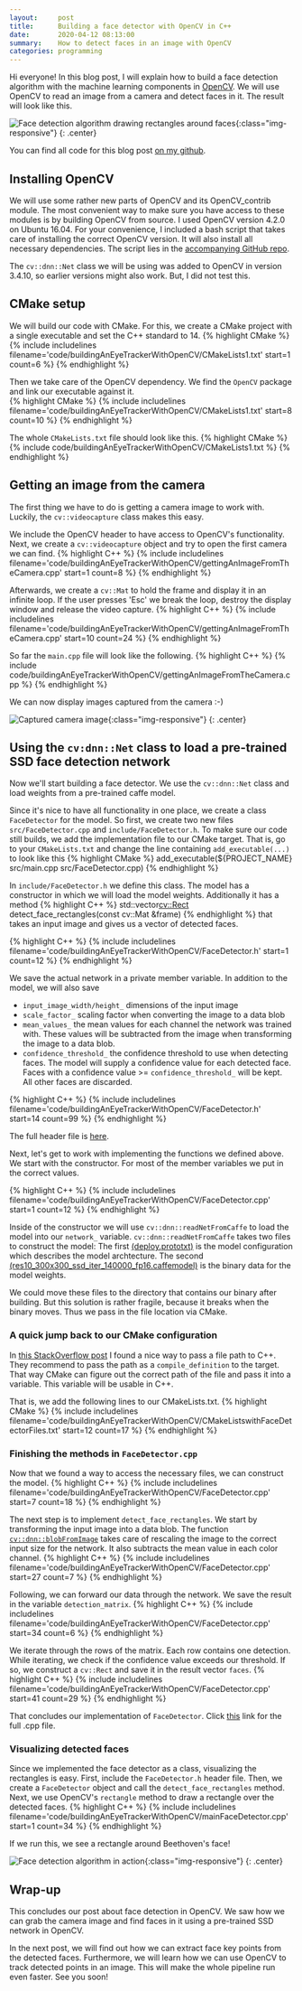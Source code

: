 ```yaml
---
layout:     post
title:      Building a face detector with OpenCV in C++ 
date:       2020-04-12 08:13:00
summary:    How to detect faces in an image with OpenCV
categories: programming
---
```

Hi everyone! In this blog post, I will explain how to build a face detection algorithm with the machine learning components in [OpenCV](https://opencv.org/).
We will use OpenCV to read an image from a camera and detect faces in it. The result will look like this. 

![Face detection algorithm drawing rectangles around faces](/images/2020-04/detectingFaces.gif){:class="img-responsive"}
{: .center}

You can find all code for this blog post [on my github](https://github.com/bewagner/visuals/tree/blog-post-1).

## Installing OpenCV
We will use some rather new parts of OpenCV and its OpenCV_contrib module. The most convenient way to make sure you have access to these modules is by building OpenCV from source. I used OpenCV version 4.2.0 on Ubuntu 16.04. For your convenience, I included a bash script that takes care of installing the correct OpenCV version. It will also install all necessary dependencies. The script lies in the [accompanying GitHub repo](https://github.com/bewagner/visuals/tree/blog-post-1). 

The `cv::dnn::Net` class we will be using was added to OpenCV in version 3.4.10, so earlier versions might also work. But, I did not test this.

## CMake setup
We will build our code with CMake. For this, we create a CMake project with a single executable and set the C++ standard to 14.
{% highlight CMake %}
{% include includelines filename='code/buildingAnEyeTrackerWithOpenCV/CMakeLists1.txt' start=1 count=6 %}
{% endhighlight %}

Then we take care of the OpenCV dependency. We find the `OpenCV` package and link our executable against it.  
{% highlight CMake %}
{% include includelines filename='code/buildingAnEyeTrackerWithOpenCV/CMakeLists1.txt' start=8 count=10 %}
{% endhighlight %}

The whole `CMakeLists.txt` file should look like this.
{% highlight CMake %}
{% include code/buildingAnEyeTrackerWithOpenCV/CMakeLists1.txt %}
{% endhighlight %}

## Getting an image from the camera
The first thing we have to do is getting a camera image to work with. Luckily, the `cv::videocapture` class makes this easy.

We include the OpenCV header to have access to OpenCV's functionality. Next, we create a `cv::videocapture` object and try to open the first camera we can find.
{% highlight C++ %}
{% include includelines filename='code/buildingAnEyeTrackerWithOpenCV/gettingAnImageFromTheCamera.cpp' start=1 count=8 %}
{% endhighlight %}

Afterwards, we create a `cv::Mat` to hold the frame and display it in an infinite loop. If the user presses 'Esc' we break the loop, destroy the display window and release the video capture. 
{% highlight C++ %}
{% include includelines filename='code/buildingAnEyeTrackerWithOpenCV/gettingAnImageFromTheCamera.cpp' start=10 count=24 %}
{% endhighlight %}

So far the `main.cpp` file will look like the following.
{% highlight C++ %}
{% include code/buildingAnEyeTrackerWithOpenCV/gettingAnImageFromTheCamera.cpp %}
{% endhighlight %}

We can now display images captured from the camera :-)

![Captured camera image](/images/2020-04/gettingAnImageFromTheCameraCut.gif){:class="img-responsive"}
{: .center}

## Using the `cv:dnn::Net` class to load a pre-trained SSD face detection network 

Now we'll start building a face detector. We use the `cv::dnn::Net` class and load weights from a pre-trained caffe model. 

Since it's nice to have all functionality in one place, we create a class `FaceDetector` for the model. So first, we create two new files `src/FaceDetector.cpp` and `include/FaceDetector.h`. To make sure our code still builds, we add the implementation file to our CMake target. That is, go to your `CMakeLists.txt` and change the line containing `add_executable(...)` to look like this
{% highlight CMake %}
add_executable(${PROJECT_NAME} src/main.cpp src/FaceDetector.cpp)
{% endhighlight %}


In `include/FaceDetector.h` we define this class. The model has a constructor in which we will load the model weights. Additionally it has a method 
{% highlight C++ %}
std::vector<cv::Rect> detect_face_rectangles(const cv::Mat &frame)
{% endhighlight %}
that takes an input image and gives us a vector of detected faces. 

{% highlight C++ %}
{% include includelines filename='code/buildingAnEyeTrackerWithOpenCV/FaceDetector.h' start=1 count=12 %}
{% endhighlight %}

We save the actual network in a private member variable.
In addition to the model, we will also save
- `input_image_width/height_` dimensions of the input image
- `scale_factor_` scaling factor when converting the image to a data blob
- `mean_values_` the mean values for each channel the network was trained with. These values will be subtracted from the image when transforming the image to a data blob.
- `confidence_threshold_` the confidence threshold to use when detecting faces. The model will supply a confidence value for each detected face. Faces with a confidence value >= `confidence_threshold_` will be kept. All other faces are discarded.

{% highlight C++ %}
{% include includelines filename='code/buildingAnEyeTrackerWithOpenCV/FaceDetector.h' start=14 count=99 %}
{% endhighlight %}

The full header file is [here](https://github.com/bewagner/visuals/blob/blog-post-1/include/FaceDetector.h).

Next, let's get to work with implementing the functions we defined above. We start with the constructor. For most of the member variables we put in the correct values.

{% highlight C++ %}
{% include includelines filename='code/buildingAnEyeTrackerWithOpenCV/FaceDetector.cpp' start=1 count=12 %}
{% endhighlight %}

Inside of the constructor we will use `cv::dnn::readNetFromCaffe` to load the model into our `network_` variable. `cv::dnn::readNetFromCaffe` takes two files to construct the model: The first [(deploy.prototxt)](https://github.com/bewagner/visuals/blob/blog-post-1/assets/deploy.prototxt) is the model configuration which describes the model archtecture. The second [(res10_300x300_ssd_iter_140000_fp16.caffemodel)](https://github.com/bewagner/visuals/blob/blog-post-1/assets/res10_300x300_ssd_iter_140000_fp16.caffemodel) is the binary data for the model weights.

We could move these files to the directory that contains our binary after building. 
But this solution is rather fragile, because it breaks when the binary moves.
Thus we pass in the file location via CMake.

### A quick jump back to our CMake configuration

In [this StackOverflow post](https://stackoverflow.com/questions/22259279/passing-a-cmake-variable-to-c-source-code) I found a nice way to pass a file path to C++.
They recommend to pass the path as a `compile_definition` to the target. 
That way CMake can figure out the correct path of the file and pass it into a variable. 
This variable will be usable in C++.

That is, we add the following lines to our CMakeLists.txt.
{% highlight CMake %}
{% include includelines filename='code/buildingAnEyeTrackerWithOpenCV/CMakeListswithFaceDetectorFiles.txt' start=12 count=17 %}
{% endhighlight %}

### Finishing the methods in `FaceDetector.cpp`

Now that we found a way to access the necessary files, we can construct the model.
{% highlight C++ %}
{% include includelines filename='code/buildingAnEyeTrackerWithOpenCV/FaceDetector.cpp' start=7 count=18 %}
{% endhighlight %}

The next step is to implement `detect_face_rectangles`. We start by transforming the input image into a data blob.
The function [`cv::dnn::blobFromImage`](https://www.pyimagesearch.com/2017/11/06/deep-learning-opencvs-blobfromimage-works/) takes care of rescaling the image to the correct input size for the network. It also subtracts the mean value in each color channel.
{% highlight C++ %}
{% include includelines filename='code/buildingAnEyeTrackerWithOpenCV/FaceDetector.cpp' start=27 count=7 %}
{% endhighlight %}
 
Following, we can forward our data through the network. We save the result in the variable `detection_matrix`.
{% highlight C++ %}
{% include includelines filename='code/buildingAnEyeTrackerWithOpenCV/FaceDetector.cpp' start=34 count=6 %}
{% endhighlight %}

We iterate through the rows of the matrix. Each row contains one detection. While iterating, we check if the confidence value exceeds our threshold. If so, we construct a `cv::Rect` and save it in the result vector `faces`.
{% highlight C++ %}
{% include includelines filename='code/buildingAnEyeTrackerWithOpenCV/FaceDetector.cpp' start=41 count=29 %}
{% endhighlight %}

That concludes our implementation of `FaceDetector`.
Click [this](https://github.com/bewagner/visuals/blob/blog-post-1/src/FaceDetector.cpp) link for the full .cpp file.

### Visualizing detected faces

Since we implemented the face detector as a class, visualizing the rectangles is easy. First, include the `FaceDetector.h` header file. Then, we create a `FaceDetector` object and call the `detect_face_rectangles` method. Next, we use OpenCV's `rectangle` method to draw a rectangle over the detected faces.
{% highlight C++ %}
{% include includelines filename='code/buildingAnEyeTrackerWithOpenCV/mainFaceDetector.cpp' start=1 count=34 %}
{% endhighlight %}

If we run this, we see a rectangle around Beethoven's face!

![Face detection algorithm in action](/images/2020-04/detectingFaces.gif){:class="img-responsive"}
{: .center}

## Wrap-up
This concludes our post about face detection in OpenCV. We saw how we can grab the camera image and find faces in it using a pre-trained SSD network in OpenCV.

In the next post, we will find out how we can extract face key points from the detected faces. 
Furthermore, we will learn how we can use OpenCV to track detected points in an image. This will make the whole pipeline run even faster. See you soon!


